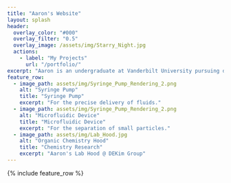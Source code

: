 ```yaml
---
title: "Aaron's Website"
layout: splash
header:
  overlay_color: "#000"
  overlay_filter: "0.5"
  overlay_image: /assets/img/Starry_Night.jpg
  actions:
    - label: "My Projects"
      url: "/portfolio/"
excerpt: "Aaron is an undergraduate at Vanderbilt University pursuing double majors in Chemical Engineering and Chemistry, with a minor in Digital Fabrication."
feature_row:
  - image_path: assets/img/Syringe_Pump_Rendering_2.png
    alt: "Syringe Pump"
    title: "Syringe Pump"
    excerpt: "For the precise delivery of fluids."
  - image_path: assets/img/Syringe_Pump_Rendering_2.png
    alt: "Microfluidic Device"
    title: "Microfluidic Device"
    excerpt: "For the separation of small particles."
  - image_path: assets/img/Lab_Hood.jpg
    alt: "Organic Chemistry Hood"
    title: "Chemistry Research"
    excerpt: "Aaron's Lab Hood @ DEKim Group"
---
```


{% include feature_row %}

